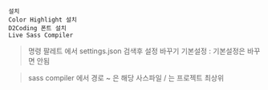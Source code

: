 ```
설치
Color Highlight 설치
D2Coding 폰트 설치
Live Sass Compiler
```

> 명령 팔레트 에서 settings.json 검색후 설정 바꾸기 기본설정 : 기본설정은 바꾸면 안됨

> sass compiler 에서 경로 ~ 은 해당 사스파일  / 는 프로젝트 최상위 